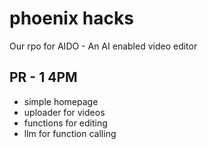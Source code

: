 # phoenix hacks
Our rpo for AIDO - An AI enabled video editor

## PR - 1 4PM
- simple homepage
- uploader for videos
- functions for editing
- llm for function calling
